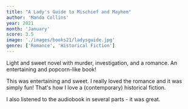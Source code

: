 ```yaml
---
title: "A Lady's Guide to Mischief and Mayhem"
author: 'Manda Collins'
year: 2021
month: 'January'
score: 3.5
image: './images/books21/ladysguide.jpg'
genre: ['Romance', 'Historical Fiction']
---
```


Light and sweet novel with murder, investigation, and a romance. An entertaining and popcorn-like book!

This was entertaining and sweet. I really loved the romance and it was simply fun! That's how I love a (contemporary) historical fiction.

I also listened to the audiobook in several parts - it was great.
